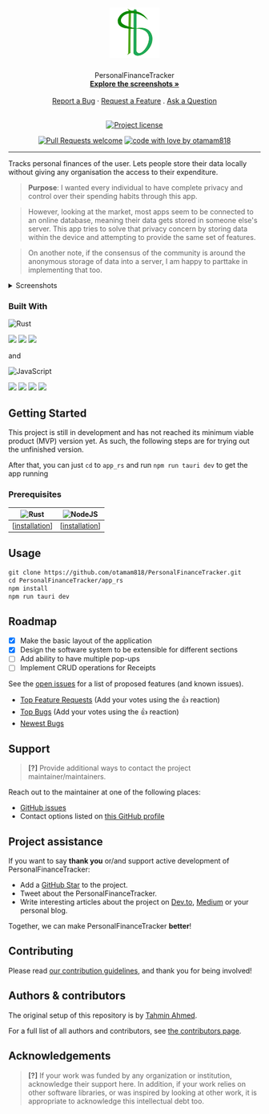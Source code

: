 <h1 align="center">
  <a href="https://github.com/otamam818/personalfinancetracker">
    <!-- Please provide path to your logo here -->
    <img src="docs/images/logo.svg" alt="Logo" width="100" height="100">
  </a>
</h1>

<div align="center">
  PersonalFinanceTracker
  <br />
  <a href="#about"><strong>Explore the screenshots »</strong></a>
  <br />
  <br />
  <a href="https://github.com/otamam818/PersonalFinanceTracker/issues/new?assignees=&labels=bug&template=01_BUG_REPORT.md&title=bug%3A+">Report a Bug</a>
  ·
  <a href="https://github.com/otamam818/PersonalFinanceTracker/issues/new?assignees=&labels=enhancement&template=02_FEATURE_REQUEST.md&title=feat%3A+">Request a Feature</a>
  .
  <a href="https://github.com/otamam818/PersonalFinanceTracker/issues/new?assignees=&labels=question&template=04_SUPPORT_QUESTION.md&title=support%3A+">Ask a Question</a>
</div>

<div align="center">
<br />

[![Project license](https://img.shields.io/github/license/otamam818/personalfinancetracker.svg?style=flat-square)](LICENSE)

[![Pull Requests welcome](https://img.shields.io/badge/PRs-welcome-ff69b4.svg?style=flat-square)](https://github.com/otamam818/personalfinancetracker/issues?q=is%3Aissue+is%3Aopen+label%3A%22help+wanted%22)
[![code with love by otamam818](https://img.shields.io/badge/%3C%2F%3E%20with%20%E2%99%A5%20by-otamam818-ff1414.svg?style=flat-square)](https://github.com/otamam818)

</div>



---

Tracks personal finances of the user. Lets people store their data locally
without giving any organisation the access to their expenditure. 

> **Purpose**: I wanted every individual to have complete privacy and control over their
> spending habits through this app.

> However, looking at the market, most apps
> seem to be connected to an online database, meaning their data gets stored in
> someone else's server. This app tries to solve that privacy concern by storing
> data within the device and attempting to provide the same set of features.

> On another note, if the consensus of the community is around the anonymous storage of
> data into a server, I am happy to parttake in implementing that too.

<details>
<summary>Screenshots</summary>
<br>

> **[?]**
> Please provide your screenshots here.

|                               Home Page                               |                               Login Page                               |
| :-------------------------------------------------------------------: | :--------------------------------------------------------------------: |
| <img src="docs/images/screenshot.png" title="Home Page" width="100%"> | <img src="docs/images/screenshot.png" title="Login Page" width="100%"> |

</details>

### Built With

![Rust](https://img.shields.io/badge/rust-%23000000.svg?style=for-the-badge&logo=rust&logoColor=white)

<p>
<img src="https://img.shields.io/badge/Desktop_GUI_Library-Tauri-54c7ec" />
<img src="https://img.shields.io/badge/Data_Parser-Serde_TOML-a72145" />
<img src="https://img.shields.io/badge/Time_Calculation-Chrono-yellow" />
</p>

and

![JavaScript](https://img.shields.io/badge/javascript-%23323330.svg?style=for-the-badge&logo=javascript&logoColor=%23F7DF1E)
<p>
<img src="https://img.shields.io/badge/Web_GUI_Library-React-54c7ec" />
<img src="https://img.shields.io/badge/State_Controller-ReduxJS-purple" />
<img src="https://img.shields.io/badge/CSS_Library-Sass-bf4080" />
<img src="https://img.shields.io/badge/Icon_Library-React_Feather-0066ff" />
</p>

## Getting Started
This project is still in development and has not reached its
minimum viable product (MVP) version yet. As such, the following steps are for
trying out the unfinished version.

After that, you can just `cd` to `app_rs` and run `npm run tauri dev` 
to get the app running

### Prerequisites
| ![Rust](https://img.shields.io/badge/rust-%23000000.svg?style=for-the-badge&logo=rust&logoColor=white) | ![NodeJS](https://img.shields.io/badge/node.js-6DA55F?style=for-the-badge&logo=node.js&logoColor=white) |
| :----------------------------------------------------------------------------------------------------: | :------------------------------------------------------: |
| [[installation](https://www.rust-lang.org/tools/install)] | [[installation](https://nodejs.org/en/download/)] |

## Usage

```
git clone https://github.com/otamam818/PersonalFinanceTracker.git
cd PersonalFinanceTracker/app_rs
npm install
npm run tauri dev
```

## Roadmap
- [X] Make the basic layout of the application
- [X] Design the software system to be extensible for different sections
- [ ] Add ability to have multiple pop-ups
- [ ] Implement CRUD operations for Receipts

See the [open issues](https://github.com/otamam818/personalfinancetracker/issues) for a list of proposed features (and known issues).

- [Top Feature Requests](https://github.com/otamam818/personalfinancetracker/issues?q=label%3Aenhancement+is%3Aopen+sort%3Areactions-%2B1-desc) (Add your votes using the 👍 reaction)
- [Top Bugs](https://github.com/otamam818/personalfinancetracker/issues?q=is%3Aissue+is%3Aopen+label%3Abug+sort%3Areactions-%2B1-desc) (Add your votes using the 👍 reaction)
- [Newest Bugs](https://github.com/otamam818/personalfinancetracker/issues?q=is%3Aopen+is%3Aissue+label%3Abug)

## Support

> **[?]**
> Provide additional ways to contact the project maintainer/maintainers.

Reach out to the maintainer at one of the following places:

- [GitHub issues](https://github.com/otamam818/personalfinancetracker/issues/new?assignees=&labels=question&template=04_SUPPORT_QUESTION.md&title=support%3A+)
- Contact options listed on [this GitHub profile](https://github.com/otamam818)

## Project assistance

If you want to say **thank you** or/and support active development of PersonalFinanceTracker:

- Add a [GitHub Star](https://github.com/otamam818/personalfinancetracker) to the project.
- Tweet about the PersonalFinanceTracker.
- Write interesting articles about the project on [Dev.to](https://dev.to/), [Medium](https://medium.com/) or your personal blog.

Together, we can make PersonalFinanceTracker **better**!

## Contributing



Please read [our contribution guidelines](docs/CONTRIBUTING.md), and thank you for being involved!

## Authors & contributors

The original setup of this repository is by [Tahmin Ahmed](https://github.com/otamam818).

For a full list of all authors and contributors, see [the contributors page](https://github.com/otamam818/personalfinancetracker/contributors).



## Acknowledgements

> **[?]**
> If your work was funded by any organization or institution, acknowledge their support here.
> In addition, if your work relies on other software libraries, or was inspired by looking at other work, it is appropriate to acknowledge this intellectual debt too.
